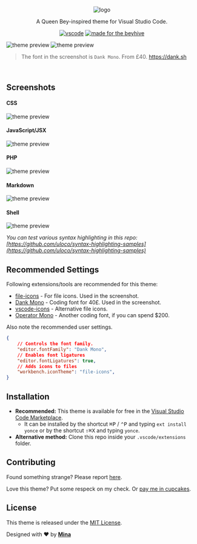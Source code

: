 <br>

<div align="center" style="text-align: center;">

![logo](https://raw.githubusercontent.com/minamarkham/yonce-vscode/master/images/logotype.png)

A Queen Bey-inspired theme for Visual Studio Code.

[![vscode](https://img.shields.io/badge/vscode-v1.27+-373277.svg?style=for-the-badge)](https://code.visualstudio.com/updates/v1_27) [![made for the beyhive](https://img.shields.io/badge/made%20for-the%20beyhive-1c1c1c.svg?&style=for-the-badge)](https://mina.codes/for-the-beyhive)

</div>

![theme preview](https://raw.githubusercontent.com/minamarkham/yonce-vscode/master/images/editor.png)
![theme preview](https://raw.githubusercontent.com/minamarkham/yonce-vscode/master/images/workbench.png)
> The font in the screenshot is `Dank Mono`. From £40. https://dank.sh

<br>

## Screenshots

#### CSS
![theme preview](https://raw.githubusercontent.com/minamarkham/yonce-vscode/master/images/css.png)

#### JavaScript/JSX
![theme preview](https://raw.githubusercontent.com/minamarkham/yonce-vscode/master/images/jsx.png)

#### PHP
![theme preview](https://raw.githubusercontent.com/minamarkham/yonce-vscode/master/images/php.png)

#### Markdown
![theme preview](https://raw.githubusercontent.com/minamarkham/yonce-vscode/master/images/markdown.png)

#### Shell
![theme preview](https://raw.githubusercontent.com/minamarkham/yonce-vscode/master/images/shell.png)

_You can test various syntax highlighting in this repo: [https://github.com/uloco/syntax-highlighting-samples](https://github.com/uloco/syntax-highlighting-samples)_

## Recommended Settings

Following extensions/tools are recommended for this theme:

- [file-icons](https://marketplace.visualstudio.com/items?itemName=file-icons.file-icons) - For file icons. Used in the screenshot.
- [Dank Mono](https://dank.sh) - Coding font for 40£. Used in the screenshot.
- [vscode-icons](https://marketplace.visualstudio.com/items?itemName=robertohuertasm.vscode-icons) - Alternative file icons.
- [Operator Mono](https://www.typography.com/blog/introducing-operator) - Another coding font, if you can spend $200.

Also note the recommended user settings.

```json
{
    // Controls the font family.
    "editor.fontFamily": "Dank Mono",
    // Enables font ligatures
    "editor.fontLigatures": true,
    // Adds icons to files
    "workbench.iconTheme": "file-icons",
}
```

## Installation
* **Recommended:** This theme is available for free in the [Visual Studio Code Marketplace](https://marketplace.visualstudio.com/search?term=yonce&target=vscode&category=Themes&sortBy=Relevance).
  - It can be installed by the shortcut <kbd>⌘</kbd><kbd>P</kbd> / <kbd>⌃</kbd><kbd>P</kbd> and typing `ext install yonce` or by the shortcut <kbd>⇧</kbd><kbd>⌘</kbd><kbd>X</kbd> and typing `yonce`.
* **Alternative method:** Clone this repo inside your `.vscode/extensions` folder.

## Contributing

Found something strange? Please report [here](https://github.com/minamarkham/yonce-vscode/issues).

Love this theme? Put some respeck on my check. Or [pay me in cupcakes](https://cash.me/$MinaMarkham).

## License

This theme is released under the [MIT License](https://github.com/minamarkham/yonce-vscode/blob/master/LICENSE).

Designed with ❤️ by **[Mina](https://github.com/minamarkham)**
